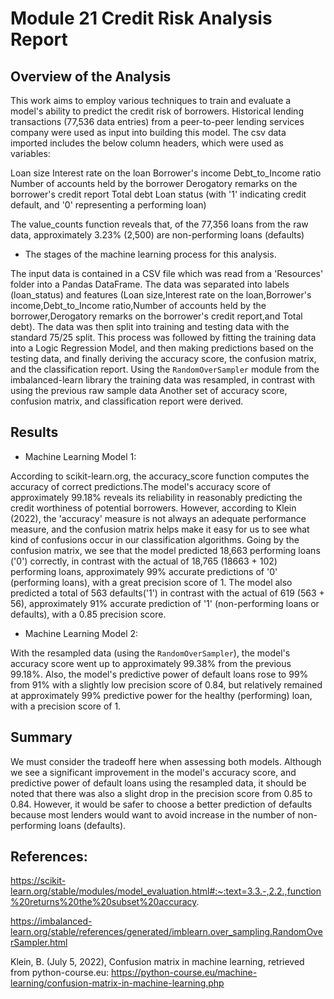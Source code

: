 # Module 21 Credit Risk Analysis Report

## Overview of the Analysis

This work aims to employ various techniques to train and evaluate a model's ability to predict the credit risk of borrowers. Historical lending transactions (77,536 data entries) from a peer-to-peer lending services company were used as input into building this model. The csv data imported includes the below column headers, which were used as variables:

Loan size
Interest rate on the loan
Borrower's income
Debt_to_Income ratio
Number of accounts held by the borrower
Derogatory remarks on the borrower's credit report
Total debt
Loan status (with '1' indicating credit default, and '0' representing a performing loan)

The value_counts function reveals that, of the 77,356 loans from the raw data, approximately 3.23% (2,500) are non-performing loans (defaults)

* The stages of the machine learning process for this analysis.

The input data is contained in a CSV file which was read from a 'Resources' folder into a Pandas DataFrame. The data was separated into labels (loan_status) and features (Loan size,Interest rate on the loan,Borrower's income,Debt_to_Income ratio,Number of accounts held by the borrower,Derogatory remarks on the borrower's credit report,and Total debt). The data was then split into training and testing data with the standard 75/25 split. This process was followed by fitting the training data into a Logic Regression Model, and then making predictions based on the testing data, and finally deriving the accuracy score, the confusion matrix, and the classification report.
Using the `RandomOverSampler` module from the imbalanced-learn library the training data was resampled, in contrast with using the previous raw sample data
Another set of accuracy score, confusion matrix, and classification report were derived.

## Results

* Machine Learning Model 1:

According to scikit-learn.org, the accuracy_score function computes the accuracy of correct predictions.The model's accuracy score of approximately 99.18% reveals its reliability in reasonably predicting the credit worthiness of potential borrowers. However, according to Klein (2022), the 'accuracy' measure is not always an adequate performance measure, and the confusion matrix helps make it easy for us to see what kind of confusions occur in our classification algorithms. 
Going by the confusion matrix, we see that the model predicted 18,663 performing loans ('0') correctly, in contrast with the actual of 18,765 (18663 + 102) performing loans, approximately 99% accurate predictions of '0' (performing loans), with a great precision score of 1. The model also predicted a total of 563 defaults('1') in contrast with the actual of 619 (563 + 56), approximately 91% accurate prediction of '1' (non-performing loans or defaults), with a 0.85 precision score.

* Machine Learning Model 2:

With the resampled data (using the `RandomOverSampler`), the model's accuracy score went up to approximately 99.38% from the previous 99.18%. Also, the model's predictive power of default loans rose to 99% from 91% with a slightly low precision score of 0.84, but relatively remained at approximately 99% predictive power for the healthy (performing) loan, with a precision score of 1.

## Summary

We must consider the tradeoff here when assessing both models. Although we see a significant improvement in the model's accuracy score, and predictive power of default loans using the resampled data, it should be noted that there was also a slight drop in the precision score from 0.85 to 0.84. However, it would be safer to choose a better prediction of defaults because most lenders would want to avoid increase in the number of non-performing loans (defaults).

## References:

https://scikit-learn.org/stable/modules/model_evaluation.html#:~:text=3.3.-,2.2.,function%20returns%20the%20subset%20accuracy.

https://imbalanced-learn.org/stable/references/generated/imblearn.over_sampling.RandomOverSampler.html

Klein, B. (July 5, 2022), Confusion matrix in machine learning, retrieved from python-course.eu: https://python-course.eu/machine-learning/confusion-matrix-in-machine-learning.php